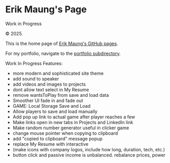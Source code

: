 # Erik Maung's Page

Work in Progress

&copy; 2025.

This is the home page of [Erik Maung's GitHub pages](https://erikmaung.github.io).

For my portfolio, navigate to the [portfolio subdirectory](https://erikmaung.github.io/portfolio).


Work In Progress Features:
* more modern and sophisticated site theme
* add sound to speaker
* add videos and images to projects
* dont allow text select in My Resume
* remove wantsToPlay from save and load data
* Smoother UI fade in and fade out
* GAME: Local Storage Save and Load
* Allow players to save and load manually
* Add pop up link to actual game after player reaches a few 
* Make links open in new tabs in Projects and LinkedIn link
* Make random number generator useful in clicker game
* change mouse pointer when copying to clipboard
* add "copied to clipboard" message popup
* replace My Resume with interactive
* (make icons with company logos, include how long, duration, tech, etc.)
* button click and passive income is unbalanced. rebalance prices, power
